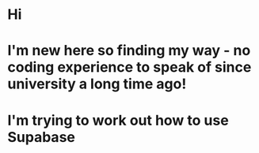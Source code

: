 # Hi
# I'm new here so finding my way - no coding experience to speak of since university a long time ago!
# I'm trying to work out how to use Supabase
